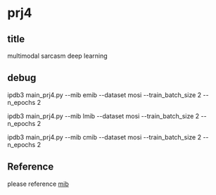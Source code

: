 # prj4
## title
multimodal sarcasm deep learning


## debug
ipdb3 main_prj4.py --mib emib --dataset mosi --train_batch_size 2 --n_epochs 2

ipdb3 main_prj4.py --mib lmib --dataset mosi --train_batch_size 2 --n_epochs 2

ipdb3 main_prj4.py --mib cmib --dataset mosi --train_batch_size 2 --n_epochs 2

## Reference 
please reference [mib](https://github.com/TmacMai/Multimodal-Information-Bottleneck)

